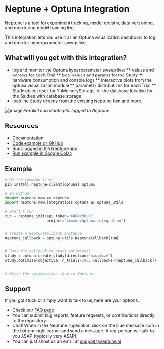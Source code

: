 # Neptune + Optuna Integration

Neptune is a tool for experiment tracking, model registry, data versioning, and monitoring model training live. 

This integration lets you use it as an Optuna visualization dashboard to log and monitor hyperparameter sweep live.

## What will you get with this integration? 

* log and monitor the Optuna hyperparameter sweep live:
** values and params for each Trial
** best values and params for the Study
** hardware consumption and console logs
** interactive plots from the optuna.visualization module
** parameter distributions for each Trial
** Study object itself for 'InMemoryStorage' or the database location for the Studies with database storage
* load the Study directly from the existing Neptune Run
and more.

![image](https://user-images.githubusercontent.com/97611089/160636423-82951249-a5d8-40d3-be34-4c2ff470b9db.png)
*Parallel coordinate plot logged to Neptune*


## Resources

* [Documentation](https://docs.neptune.ai/integrations-and-supported-tools/hyperparameter-optimization/optuna)
* [Code example on GitHub](https://github.com/neptune-ai/examples/blob/main/integrations-and-supported-tools/optuna/scripts)
* [Runs logged in the Neptune app](https://app.neptune.ai/o/common/org/optuna-integration/experiments?split=bth&dash=parallel-coordinates-plot&viewId=b6190a29-91be-4e64-880a-8f6085a6bb78)
* [Run example in Google Colab](https://colab.research.google.com/github/neptune-ai/examples/blob/master/integrations-and-supported-tools/optuna/notebooks/Neptune_Optuna_integration.ipynb)

## Example

```python
# On the command line:
pip install neptune-client[optuna] optuna
```
```python
# In Python:
import neptune.new as neptune
import neptune.new.integrations.optuna as optuna_utils

# Start a run
run = neptune.init(api_token="ANONYMOUS",
                   project="common/optuna-integration")


# Create a NeptuneCallback instance
neptune_callback = optuna_utils.NeptuneCallback(run)


# Pass the callback to study.optimize()
study = optuna.create_study(direction="maximize")
study.optimize(objective, n_trials=100, callbacks=[neptune_callback])


# Watch the optimization live in Neptune
```

## Support

If you got stuck or simply want to talk to us, here are your options:

* Check our [FAQ page](https://docs.neptune.ai/getting-started/getting-help#frequently-asked-questions)
* You can submit bug reports, feature requests, or contributions directly to the repository.
* Chat! When in the Neptune application click on the blue message icon in the bottom-right corner and send a message. A real person will talk to you ASAP (typically very ASAP),
* You can just shoot us an email at support@neptune.ai
